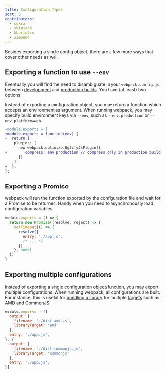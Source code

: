```yaml
---
title: Configuration Types
sort: 3
contributors:
  - sokra
  - skipjack
  - kbariotis
  - simon04
---
```


Besides exporting a single config object, there are a few more ways that cover other needs as well.


## Exporting a function to use `--env`

Eventually you will find the need to disambiguate in your `webpack.config.js` between [development](/guides/development) and [production builds](/guides/production-build). You have (at least) two options:

Instead of exporting a configuration object, you may return a function which accepts an environment as argument. When running webpack, you may specify build environment keys via `--env`, such as `--env.production` or `--env.platform=web`.

```diff
-module.exports = {
+module.exports = function(env) {
+  return {
    plugins: [
      new webpack.optimize.UglifyJsPlugin({
+        compress: env.production // compress only in production build
      })
    ]
+  };
};
```


## Exporting a Promise

webpack will run the function exported by the configuration file and wait for a Promise to be returned. Handy when you need to asynchronously load configuration variables.

```js
module.exports = () => {
  return new Promise((resolve, reject) => {
    setTimeout(() => {
      resolve({
        entry: './app.js',
        /* ... */
      })
    }, 5000)
  })
}
```


## Exporting multiple configurations

Instead of exporting a single configuration object/function, you may export multiple configurations. When running webpack, all configurations are built. For instance, this is useful for [bundling a library](/guides/author-libraries) for multiple [targets](/documentation/configuration/output#output-librarytarget) such as AMD and CommonJS:

```js
module.exports = [{
  output: {
    filename: './dist-amd.js',
    libraryTarget: 'amd'
  },
  entry: './app.js',
}, {
  output: {
    filename: './dist-commonjs.js',
    libraryTarget: 'commonjs'
  },
  entry: './app.js',
}]
```
